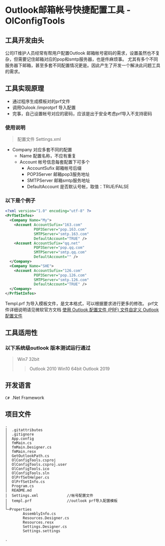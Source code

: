 ﻿# Outlook邮箱帐号快捷配置工具 - OlConfigTools


## 工具开发由头

公司IT维护人员经常有帮用户配置Outlook 邮箱帐号密码的需求，设置虽然也不复杂，但需要记住邮箱对应的pop和smtp服务器，也是件麻烦事。
尤其有多个不同服务器下邮箱，甚至多套不同配置情况更是。因此产生了开发一个解决此问题工具的需求。

## 工具实现原理

* 通过程序生成模板对的prf文件
* 调用Oulook /improtprf 导入配置
* 完事，自己设置帐号对应的密码，应该是出于安全考虑prf导入不支持密码





### 使用说明
 
 

>配置文件 Settings.xml 

* Company 对应多套不同的配置
    * Name 配置名称，不应有重复
    * Account 帐号信息每套配置下可多个
        * AccountSufix 邮箱帐号后缀
        * POP3Server 邮箱pop3服务地址
        * SMTPServer 邮箱smtp服务地址
        * DefaultAccount 是否默认号帐，取值：TRUE/FALSE

### 以下是个例子
```xml
<?xml version="1.0" encoding="utf-8" ?>
<PrfSetInfos>
  <Company Name="My">
    <Account AccountSufix="163.com"
             POP3Server="pop.163.com"
             SMTPServer="smtp.163.com"
             DefaultAccount="TRUE" />
    <Account AccountSufix="qq.net"
             POP3Server="pop.qq.com"
             SMTPServer="smtp.qq.com"
             DefaultAccount="" />
  </Company>
  <Company Name="SHE">
    <Account AccountSufix="126.com"
             POP3Server="pop.126.com"
             SMTPServer="smtp.126.com"
             DefaultAccount="TRUE" /> 
  </Company>     
</PrfSetInfos>
```
Templ.prf 为导入模板文件，是文本格式，可以根据要求进行更多的修改。
prf文件详细说明请见微软官方文档 
[使用 Outlook 配置文件 (PRF) 文件自定义 Outlook 配置文件](https://docs.microsoft.com/zh-cn/previous-versions/office/office-2010/cc179062(v=office.14)?redirectedfrom=MSDN#BKMK_Overview)


## 工具适用性

### 以下系统级outlook 版本测试运行通过
> Win7 32bit
 >> Outlook 2010
> Win10 64bit
 >> Outlook 2019


## 开发语言

`C# `.Net Framework



## 项目文件

```
.
│  .gitattributes
│  .gitignore
│  App.config
│  fmMain.cs
│  fmMain.Designer.cs
│  fmMain.resx
│  GetOutlookPath.cs
│  OlConfigTools.csproj
│  OlConfigTools.csproj.user
│  OlConfigTools.ico
│  OlConfigTools.sln
│  OlPrfSetHelper.cs
│  OlPrfSetInfo.cs
│  Program.cs
│  README.md
│  Settings.xml             //帐号配置文件
│  templ.prf                //outlook prf导入配置模板
│
└─Properties
        AssemblyInfo.cs
        Resources.Designer.cs
        Resources.resx
        Settings.Designer.cs
        Settings.settings

.
```
